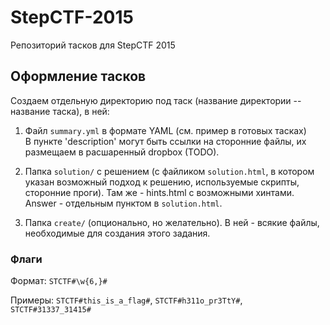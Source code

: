 # StepCTF-2015                                                                          
Репозиторий тасков для StepCTF 2015                                                     

## Оформление тасков

Создаем отдельную директорию под таск (название директории -- название таска), в ней:    

1. Файл `summary.yml` в формате YAML (см. пример в готовых тасках)                        
В пункте 'description' могут быть ссылки на сторонние файлы, их размещаем в расшаренный dropbox (TODO).

2. Папка `solution/` с решением (с файликом `solution.html`, в котором указан возможный подход к решению, используемые скрипты, сторонние проги). Там же - hints.html с возможными хинтами. Answer - отдельным пунктом в `solution.html`.

3. Папка `create/` (опционально, но желательно). В ней - всякие файлы, необходимые для создания этого задания.


### Флаги

Формат: `STCTF#\w{6,}#`

Примеры: `STCTF#this_is_a_flag#`, `STCTF#h311o_pr3TtY#`, `STCTF#31337_31415#`
